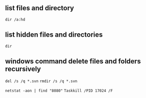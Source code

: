 ## list files and directory
`dir /a:hd`

## list hidden files and directories
`dir`

## windows command delete files and folders recursively
`del /s /q *.svn`
`rmdir /s /q *.svn`

`netstat -aon | find "8080"`
`Taskkill /PID 17024 /F`
